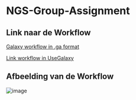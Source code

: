 # NGS-Group-Assignment

## Link naar de Workflow

[Galaxy workflow in .ga format](Galaxy-Workflow-Workflow__NGS_group_Assignment.ga)

[Link workflow in UseGalaxy](https://usegalaxy.eu/u/mirthe/w/workflow-ngs-group-assignment)

## Afbeelding van de Workflow

![image](https://user-images.githubusercontent.com/101555758/162226553-5004f35a-41db-4ed5-b6e0-6b255b7b13bf.png)
